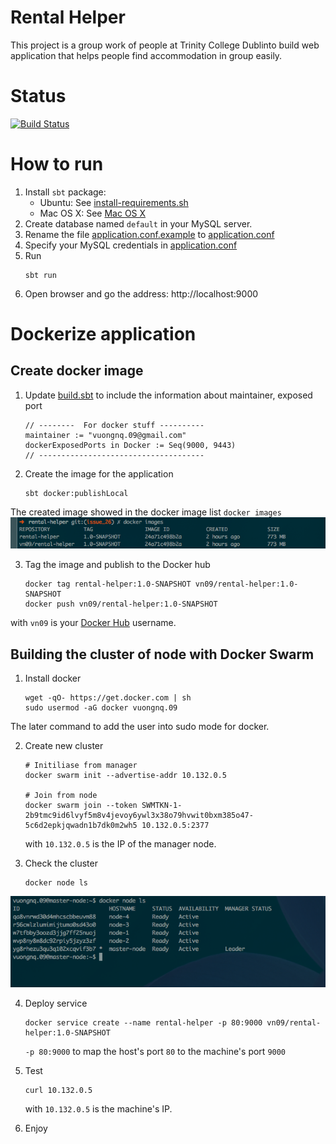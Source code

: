 # Rental Helper
This project is a group work of people at Trinity College Dublinto build web application that helps people find accommodation in group easily.

# Status
[![Build Status](https://travis-ci.org/vn09/rental-helper.png)](https://travis-ci.org/vn09/rental-helper)
# How to run
1. Install `sbt` package:
   + Ubuntu: See [install-requirements.sh](scripts/install-requirements.sh)
   + Mac OS X: See [Mac OS X](http://www.scala-sbt.org/0.13/docs/Installing-sbt-on-Mac.html)
2. Create database named `default` in your MySQL server.
3. Rename the file [application.conf.example](conf/application.conf.example) to [application.conf](conf/application.conf)
4. Specify your MySQL credentials in [application.conf](conf/application.conf)
4. Run
    ```
    sbt run
    ```
5. Open browser and go the address: http://localhost:9000

# Dockerize application
## Create docker image
1. Update [build.sbt](build.sbt) to include the information about maintainer, exposed port
    ```
    // --------  For docker stuff ----------
    maintainer := "vuongnq.09@gmail.com"
    dockerExposedPorts in Docker := Seq(9000, 9443)
    // -------------------------------------
    ```

2. Create the image for the application
    ```
    sbt docker:publishLocal
    ```
The created image showed in the docker image list
    ```
    docker images
    ```
    ![Docker images](public/images/docker_images.png?raw=true)

3. Tag the image and publish to the Docker hub
    ```
    docker tag rental-helper:1.0-SNAPSHOT vn09/rental-helper:1.0-SNAPSHOT
    docker push vn09/rental-helper:1.0-SNAPSHOT
    ```
with `vn09` is your [Docker Hub](https://hub.docker.com/) username.

## Building the cluster of node with Docker Swarm
1. Install docker 
    ```
    wget -qO- https://get.docker.com | sh
    sudo usermod -aG docker vuongnq.09
    ```
The later command to add the user into sudo mode for docker.

2. Create new cluster
    ```
    # Initiliase from manager
    docker swarm init --advertise-addr 10.132.0.5
    
    # Join from node
    docker swarm join --token SWMTKN-1-2b9tmc9id6lvyf5m8v4jevoy6ywl3x38o79hvwit0bxm385o47-5c6d2epkjqwadn1b7dk0m2wh5 10.132.0.5:2377
    ```
    
    with `10.132.0.5` is the IP of the manager node.

3. Check the cluster
    ```
    docker node ls
    ```
![Cluster of nodes](public/images/cluster_nodes.png?raw=true)

4. Deploy service
    ```
    docker service create --name rental-helper -p 80:9000 vn09/rental-helper:1.0-SNAPSHOT
    ```
  
    `-p 80:9000` to map the host's port `80` to the machine's port `9000`

5. Test
    ```
    curl 10.132.0.5
    ```
    with `10.132.0.5` is the machine's IP. 

6. Enjoy